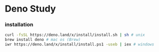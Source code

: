 # Deno Study

### installation
```sh
curl -fsSL https://deno.land/x/install/install.sh | sh # unix
brew install deno # mac os (Brew)
iwr https://deno.land/x/install/install.ps1 -useb | iex # windows
```

